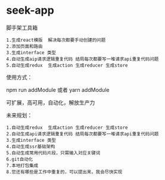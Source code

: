 # seek-app

脚手架工具箱

    1.生成react模版  解决每次都要手动创建的问题
    2.添加页面和路由
    3.生成interface 类型
    4.自动生成aip请求逻辑重复代码 结局每次都要写一堆请求api重复代码问题
    5.自动生成redux  生成action 生成reducer 生成store




使用方式：

npm run addModule
或者 
yarn  addModule


可扩展，高可用，自动化，解放生产力

未来规划：

    1.自动生成redux  生成action 生成reducer 生成store
    2.自动生成api请求逻辑重复代码 结局每次都要写一堆请求api重复代码问题
    3.生成interface 类型
    4.自动生成ssr基础架构
    5.自动生成常用代码片段，只需输入对应关键词
    6.git自动化
    7.本地打包集成
    8.您还有哪些是工作中重复的，可以提出来，我会尽快实现